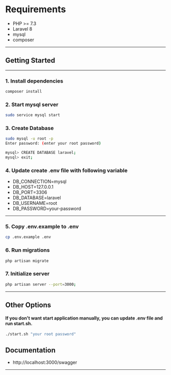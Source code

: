 # Requirements 

- PHP >= 7.3
- Laravel 8
- mysql
- composer

---

## Getting Started

---

### 1. Install dependencies

```bash
composer install
```

### 2. Start mysql server

```bash
sudo service mysql start
```

### 3. Create Database

```bash
sudo mysql -u root -p
Enter password: (enter your root password)

mysql> CREATE DATABASE laravel;
mysql> exit;

```

### 4. Update create .env file with following variable

- DB_CONNECTION=mysql
- DB_HOST=127.0.0.1
- DB_PORT=3306
- DB_DATABASE=laravel
- DB_USERNAME=root
- DB_PASSWORD=your-password

---

### 5. Copy .env.example to .env

```bash
cp .env.example .env
```


### 6. Run migrations

```bash
php artisan migrate
```

### 7. Initialize server

```bash
php artisan server --port=3000;
```

---

## Other Options

#### If you don't want start application manually, you can update .env file and run start.sh.

```bash
./start.sh "your root password"
```

## Documentation

- http://localhost:3000/swagger

---

